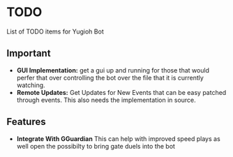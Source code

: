# TODO
List of TODO items for Yugioh Bot

## Important
* **GUI Implementation:** get a gui up and running for those that would perfer that over controlling the bot
    over the file that it is currently watching.
* **Remote Updates:** Get Updates for New Events that can be easy patched through events.
    This also needs the implementation in source.

## Features
* **Integrate With GGuardian** This can help with improved speed plays as well open the possibilty to bring gate duels
    into the bot